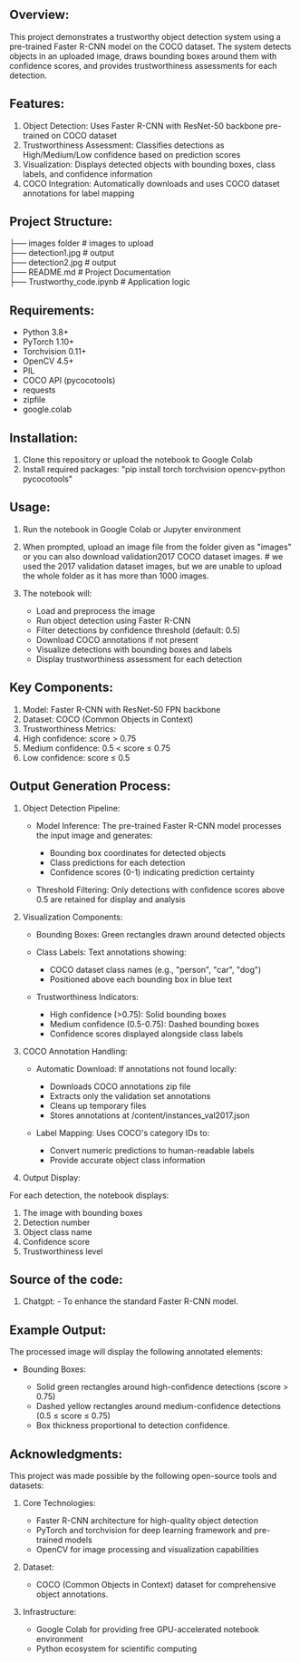 
## Overview:

This project demonstrates a trustworthy object detection system using a pre-trained Faster R-CNN model on the COCO dataset. The system detects objects in an uploaded image, draws bounding boxes around them with confidence scores, and provides trustworthiness assessments for each detection.


## Features:

1. Object Detection: Uses Faster R-CNN with ResNet-50 backbone pre-trained on COCO dataset
2. Trustworthiness Assessment: Classifies detections as High/Medium/Low confidence based on prediction scores
3. Visualization: Displays detected objects with bounding boxes, class labels, and confidence information
4. COCO Integration: Automatically downloads and uses COCO dataset annotations for label mapping


## Project Structure:

├── images folder                # images to upload  
├── detection1.jpg               # output   
├── detection2.jpg               # output    
├── README.md                    # Project Documentation  
├── Trustworthy_code.ipynb       # Application logic    


## Requirements:

- Python 3.8+
- PyTorch 1.10+
- Torchvision 0.11+
- OpenCV 4.5+
- PIL
- COCO API (pycocotools)
- requests
- zipfile
- google.colab


## Installation:

1. Clone this repository or upload the notebook to Google Colab
2. Install required packages:
      "pip install torch torchvision opencv-python pycocotools"


## Usage:

1. Run the notebook in Google Colab or Jupyter environment
2. When prompted, upload an image file from the folder given as "images" or you can also download validation2017 COCO dataset images.     # we used the 2017 validation dataset images, but we are unable to upload the whole folder as it has more than 1000 images.
3. The notebook will:

    - Load and preprocess the image
    - Run object detection using Faster R-CNN
    - Filter detections by confidence threshold (default: 0.5)
    - Download COCO annotations if not present
    - Visualize detections with bounding boxes and labels
    - Display trustworthiness assessment for each detection


## Key Components:

1. Model: Faster R-CNN with ResNet-50 FPN backbone
2. Dataset: COCO (Common Objects in Context)
3. Trustworthiness Metrics:
4. High confidence: score > 0.75
5. Medium confidence: 0.5 < score ≤ 0.75
6. Low confidence: score ≤ 0.5


## Output Generation Process:

1. Object Detection Pipeline:
   
    - Model Inference: The pre-trained Faster R-CNN model processes the input image and generates:
        
        - Bounding box coordinates for detected objects
        - Class predictions for each detection
        - Confidence scores (0-1) indicating prediction certainty

    - Threshold Filtering: Only detections with confidence scores above 0.5 are retained for display and analysis

2. Visualization Components:

    - Bounding Boxes: Green rectangles drawn around detected objects

    - Class Labels: Text annotations showing:

        - COCO dataset class names (e.g., "person", "car", "dog")
        - Positioned above each bounding box in blue text

    - Trustworthiness Indicators:

        - High confidence (>0.75): Solid bounding boxes
        - Medium confidence (0.5-0.75): Dashed bounding boxes
        - Confidence scores displayed alongside class labels

3. COCO Annotation Handling:

    - Automatic Download: If annotations not found locally:

        - Downloads COCO annotations zip file
        - Extracts only the validation set annotations
        - Cleans up temporary files
        - Stores annotations at /content/instances_val2017.json

    - Label Mapping: Uses COCO's category IDs to:

        - Convert numeric predictions to human-readable labels
        - Provide accurate object class information

4. Output Display:

For each detection, the notebook displays:

1. The image with bounding boxes
2. Detection number
3. Object class name
4. Confidence score
5. Trustworthiness level

## Source of the code:

1. Chatgpt:
         - To enhance the standard Faster R-CNN model.

## Example Output:

The processed image will display the following annotated elements:

* Bounding Boxes:

    - Solid green rectangles around high-confidence detections (score > 0.75)
    - Dashed yellow rectangles around medium-confidence detections (0.5 ≤ score ≤ 0.75)
    - Box thickness proportional to detection confidence.
    

## Acknowledgments:

This project was made possible by the following open-source tools and datasets:

1. Core Technologies:

    - Faster R-CNN architecture for high-quality object detection
    - PyTorch and torchvision for deep learning framework and pre-trained models
    - OpenCV for image processing and visualization capabilities

2. Dataset:

    - COCO (Common Objects in Context) dataset for comprehensive object annotations.

3. Infrastructure:

    - Google Colab for providing free GPU-accelerated notebook environment
    - Python ecosystem for scientific computing


